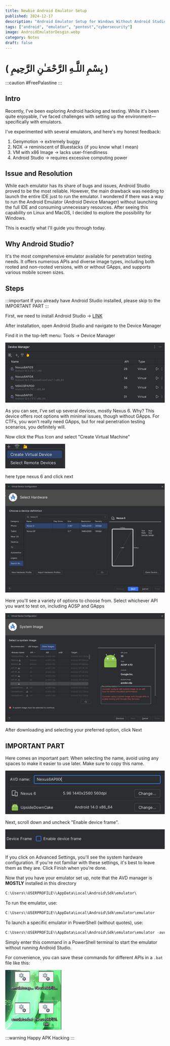 ```yaml
---
title: Newbie Android Emulator Setup
published: 2024-12-17
description: "Android Emulator Setup for Windows Without Android Studio IDE."
tags: ["android", "emulator", "pentest","cybersecurity"]
image: AndroidEmulatorDesgin.webp
category: Notes
draft: false
---
```


# ( بِسْمِ اللَّـهِ الرَّحْمَـٰنِ الرَّحِيمِ )

:::caution
 #FreePalastine
:::

## Intro

Recently, I've been exploring Android hacking and testing. While it's been quite enjoyable, I've faced challenges with setting up the environment—specifically with emulators.

I've experimented with several emulators, and here's my honest feedback:

1. Genymotion → extremely buggy
2. NOX → reminiscent of Bluestacks (if you know what I mean)
3. VM with x86 Image → lacks user-friendliness
4. Android Studio → requires excessive computing power

## Issue and Resolution

While each emulator has its share of bugs and issues, Android Studio proved to be the most reliable. However, the main drawback was needing to launch the entire IDE just to run the emulator. I wondered if there was a way to run the Android Emulator (Android Device Manager) without launching the full IDE and consuming unnecessary resources. After seeing this capability on Linux and MacOS, I decided to explore the possibility for Windows.

This is exactly what I'll guide you through today.

## Why Android Studio?

It's the most comprehensive emulator available for penetration testing needs. It offers numerous APIs and diverse image types, including both rooted and non-rooted versions, with or without GApps, and supports various mobile screen sizes.

## Steps

:::important
If you already have Android Studio installed, please skip to the IMPORTANT PART
:::

First, we need to install Android Studio → [LINK](https://developer.android.com/studio)

After installation, open Android Studio and navigate to the Device Manager

Find it in the top-left menu: Tools → Device Manager

![image.png](image.png)

As you can see, I've set up several devices, mostly Nexus 6. Why? This device offers root options with minimal issues, though without GApps. For CTFs, you won't really need GApps, but for real penetration testing scenarios, you definitely will.

Now click the Plus Icon and select "Create Virtual Machine"

![image.png](image%201.png)

here type nexus 6 and click next

![image.png](image%202.png)

Here you'll see a variety of options to choose from. Select whichever API you want to test on, including AOSP and GApps

![image.png](image%203.png)

After downloading and selecting your preferred option, click Next

## IMPORTANT PART

Here comes an important part: When selecting the name, avoid using any spaces to make it easier to use later. Make sure to copy this name.

![image.png](image%204.png)

Next, scroll down and uncheck "Enable device frame".

![image.png](image%205.png)

If you click on Advanced Settings, you'll see the system hardware configuration. If you're not familiar with these settings, it's best to leave them as they are. Click Finish when you're done.

Now that you have your emulator set up, note that the AVD manager is **MOSTLY** installed in this directory

```powershell
C:\Users\%USERPROFILE%\AppData\Local\Android\Sdk\emulator\
```

To run the emulator, use:

```powershell
C:\Users\%USERPROFILE%\AppData\Local\Android\Sdk\emulator\emulator
```

To launch a specific emulator in PowerShell (without quotes), use:

```powershell
C:\Users\%USERPROFILE%\AppData\Local\Android\Sdk\emulator\emulator -avd "nameofAVD"
```

Simply enter this command in a PowerShell terminal to start the emulator without running Android Studio.

For convenience, you can save these commands for different APIs in a `.bat` file like this:

![image.png](image%206.png)

:::warning
Happy APK Hacking
:::
